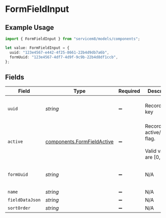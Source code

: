 # FormFieldInput

## Example Usage

```typescript
import { FormFieldInput } from "servicem8/models/components";

let value: FormFieldInput = {
  uuid: "123e4567-e442-4f25-8661-22b4d9db7a6b",
  formUuid: "123e4567-4df7-4d9f-9c9b-22b4d8df1ccb",
};
```

## Fields

| Field                                                                    | Type                                                                     | Required                                                                 | Description                                                              | Example                                                                  |
| ------------------------------------------------------------------------ | ------------------------------------------------------------------------ | ------------------------------------------------------------------------ | ------------------------------------------------------------------------ | ------------------------------------------------------------------------ |
| `uuid`                                                                   | *string*                                                                 | :heavy_minus_sign:                                                       | Record UUID key                                                          | 123e4567-e442-4f25-8661-22b4d9db7a6b                                     |
| `active`                                                                 | [components.FormFieldActive](../../models/components/formfieldactive.md) | :heavy_minus_sign:                                                       | Record active/deleted flag. <br/><br/>Valid values are [0,1]             |                                                                          |
| `formUuid`                                                               | *string*                                                                 | :heavy_minus_sign:                                                       | N/A                                                                      | 123e4567-4df7-4d9f-9c9b-22b4d8df1ccb                                     |
| `name`                                                                   | *string*                                                                 | :heavy_minus_sign:                                                       | N/A                                                                      |                                                                          |
| `fieldDataJson`                                                          | *string*                                                                 | :heavy_minus_sign:                                                       | N/A                                                                      |                                                                          |
| `sortOrder`                                                              | *string*                                                                 | :heavy_minus_sign:                                                       | N/A                                                                      |                                                                          |